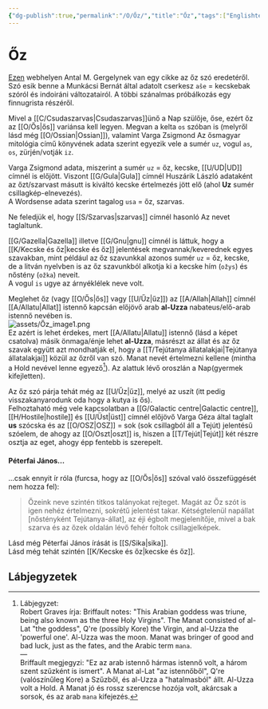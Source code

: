 ```yaml
---
{"dg-publish":true,"permalink":"/O/Őz/","title":"Őz","tags":["Englishtexttranslated"],"created":"2023-11-14T03:20","updated":"2024-02-02T03:36"}
---
```



# Őz

[Ezen](https://finnugor.arts.unideb.hu/fud/fud25/01_antalmgergely.pdf) webhelyen Antal M. Gergelynek van egy cikke az őz szó eredetéről. Szó esik benne a Munkácsi Bernát által adatolt cserkesz `aŝe` = kecskebak szóról és indoiráni változatairól. A többi szánalmas próbálkozás egy finnugrista részéről.  

Mivel a [[C/Csudaszarvas\|Csudaszarvas]]ünő a Nap szülője, őse, ezért őz az [[O/Ős\|ős]] variánsa kell legyen. Megvan a kelta `os` szóban is (melyről lásd még [[O/Ossian\|Ossian]]), valamint Varga Zsigmond Az ősmagyar mitológia című könyvének adata szerint egyezik vele a sumér `uz`, vogul `as`, `os`, zürjén/votják `iz`.  

Varga Zsigmond adata, miszerint a sumér `uz` = őz, kecske, [[U/UD\|UD]] címnél is előjött. Viszont [[G/Gula\|Gula]] címnél Huszárik László adataként az őzt/szarvast másutt is kiváltó kecske értelmezés jött elő (ahol **Uz** sumér csillagkép-elnevezés).  
A Wordsense adata szerint tagalog `usa` = őz, szarvas.  

Ne feledjük el, hogy [[S/Szarvas\|szarvas]] címnél hasonló Az nevet taglaltunk.  

[[G/Gazella\|Gazella]] illetve [[G/Gnu\|gnu]] címnél is láttuk, hogy a [[K/Kecske és őz\|kecske és őz]] jelentések megvannak/keverednek egyes szavakban, mint például az őz szavunkkal azonos sumér `uz` = őz, kecske, de a litván nyelvben is az őz szavunkból alkotja ki a kecske hím (`ožys`) és nőstény (`ožka`) neveit.  
A vogul `is` ugye az árnyéklélek neve volt.  

Meglehet őz (vagy [[O/Ős\|ős]] vagy [[U/Űz\|űz]]) az [[A/Allah\|Allah]] címnél [[A/Allatu\|Allat]] istennő kapcsán előjövő arab **al-Uzza** nabateus/elő-arab istennő nevében is.  
![assets/Őz_image1.png](/img/user/O/assets/%C5%90z_image1.png)  
Ez azért is lehet érdekes, mert [[A/Allatu\|Allatu]] istennő (lásd a képet csatolva) másik önmaga/énje lehet **al-Uzza**, másrészt az állat és az őz szavak együtt azt mondhatják el, hogy a [[T/Tejútanya állatalakjai\|Tejútanya állatalakjai]] közül az őzről van szó. Manat nevét értelmezni kellene (mintha a Hold nevével lenne egyező[^1]). Az alattuk lévő oroszlán a Nap(gyermek kifejletten).  

Az őz szó párja tehát még az [[U/Űz\|űz]], melyé az uszít (itt pedig visszakanyarodunk oda hogy a kutya is ős).  
Felhoztaható még vele kapcsolatban a [[G/Galactic centre\|Galactic centre]], [[H/Hostile\|hostile]] és [[U/Üst\|üst]] címnél előjövő Varga Géza által taglalt **us** szócska és az [[O/OSZ\|OSZ]] = sok (sok csillagból áll a Tejút) jelentésű szóelem, de ahogy az [[O/Oszt\|oszt]] is, hiszen a [[T/Tejút\|Tejút]] két részre osztja az eget, ahogy épp fentebb is szerepelt.  

#### Péterfai János...

...csak ennyit ír róla (furcsa, hogy az [[O/Ős\|ős]] szóval való összefüggését nem hozza fel):  
> Őzeink neve szintén titkos talányokat rejteget. Magát az Őz szót is igen nehéz értelmezni, sokrétű jelentést takar. Kétségtelenül napállat \[nőstényként Tejútanya-állat\], az éji égbolt megjelenítője, mivel a bak szarva és az őzek oldalán lévő fehér foltok csillagjelképek.  

Lásd még Péterfai János írását is [[S/Sika\|sika]].  
Lásd még tehát szintén [[K/Kecske és őz\|kecske és őz]].  

## Lábjegyzetek

[^1]: Lábjegyzet:  
Robert Graves írja:
Briffault notes: "This Arabian goddess was triune, being also known as the three Holy Virgins". The Manat consisted of al-Lat "the goddess", Q're (possibly Kore) the Virgin, and al-Uzza the 'powerful one'. Al-Uzza was the moon. Manat was bringer of good and bad luck, just as the fates, and the Arabic term `mana`.  
—  
Briffault megjegyzi: "Ez az arab istennő hármas istennő volt, a három szent szűzként is ismert". A Manat al-Lat "az istennőből", Q're (valószínűleg Kore) a Szűzből, és al-Uzza a "hatalmasból" állt. Al-Uzza volt a Hold. A Manat jó és rossz szerencse hozója volt, akárcsak a sorsok, és az arab `mana` kifejezés.  
